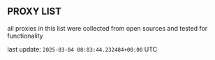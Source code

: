## PROXY LIST

all proxies in this list were collected from open sources and tested for functionality

last update: `2025-03-04 08:03:44.232484+00:00` UTC